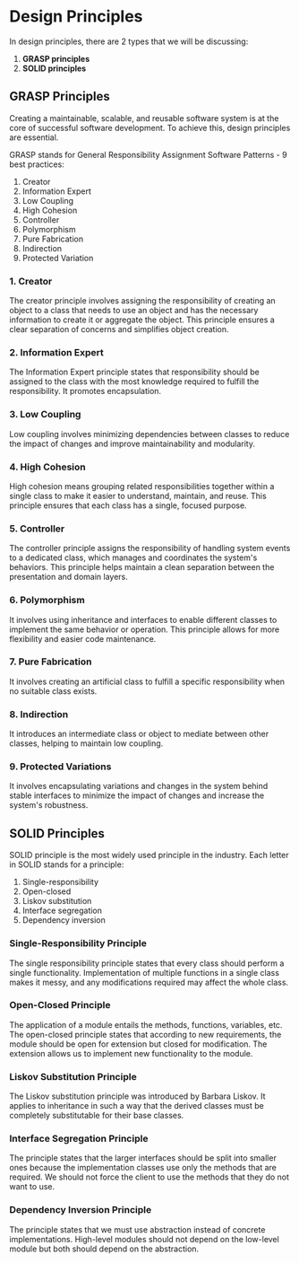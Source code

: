 # Design Principles

In design principles, there are 2 types that we will be discussing:
1. **GRASP principles**
2. **SOLID principles**

## GRASP Principles

Creating a maintainable, scalable, and reusable software system is at the core of successful software development. To achieve this, design principles are essential.

GRASP stands for General Responsibility Assignment Software Patterns - 9 best practices:

1. Creator
2. Information Expert
3. Low Coupling
4. High Cohesion
5. Controller
6. Polymorphism
7. Pure Fabrication
8. Indirection
9. Protected Variation

### 1. Creator

The creator principle involves assigning the responsibility of creating an object to a class that needs to use an object and has the necessary information to create it or aggregate the object. This principle ensures a clear separation of concerns and simplifies object creation.

### 2. Information Expert

The Information Expert principle states that responsibility should be assigned to the class with the most knowledge required to fulfill the responsibility. It promotes encapsulation.

### 3. Low Coupling

Low coupling involves minimizing dependencies between classes to reduce the impact of changes and improve maintainability and modularity.

### 4. High Cohesion

High cohesion means grouping related responsibilities together within a single class to make it easier to understand, maintain, and reuse. This principle ensures that each class has a single, focused purpose.

### 5. Controller

The controller principle assigns the responsibility of handling system events to a dedicated class, which manages and coordinates the system's behaviors. This principle helps maintain a clean separation between the presentation and domain layers.

### 6. Polymorphism

It involves using inheritance and interfaces to enable different classes to implement the same behavior or operation. This principle allows for more flexibility and easier code maintenance.

### 7. Pure Fabrication

It involves creating an artificial class to fulfill a specific responsibility when no suitable class exists.

### 8. Indirection

It introduces an intermediate class or object to mediate between other classes, helping to maintain low coupling.

### 9. Protected Variations

It involves encapsulating variations and changes in the system behind stable interfaces to minimize the impact of changes and increase the system's robustness.

## SOLID Principles

SOLID principle is the most widely used principle in the industry. Each letter in SOLID stands for a principle:

1. Single-responsibility
2. Open-closed
3. Liskov substitution
4. Interface segregation
5. Dependency inversion

### Single-Responsibility Principle

The single responsibility principle states that every class should perform a single functionality. Implementation of multiple functions in a single class makes it messy, and any modifications required may affect the whole class.

### Open-Closed Principle

The application of a module entails the methods, functions, variables, etc. The open-closed principle states that according to new requirements, the module should be open for extension but closed for modification. The extension allows us to implement new functionality to the module.

### Liskov Substitution Principle

The Liskov substitution principle was introduced by Barbara Liskov. It applies to inheritance in such a way that the derived classes must be completely substitutable for their base classes.

### Interface Segregation Principle

The principle states that the larger interfaces should be split into smaller ones because the implementation classes use only the methods that are required. We should not force the client to use the methods that they do not want to use.

### Dependency Inversion Principle

The principle states that we must use abstraction instead of concrete implementations. High-level modules should not depend on the low-level module but both should depend on the abstraction.
